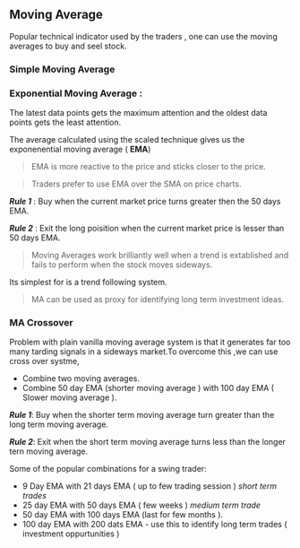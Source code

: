 ## Moving Average

Popular technical indicator used by the traders , one can use the moving averages to buy and seel stock.

### Simple Moving Average 

### Exponential Moving Average :

The latest data points gets the maximum attention and the oldest data points gets the least attention.

The average calculated using the scaled technique gives us the exponenential moving average ( __EMA__)

> EMA is more reactive to the price and sticks closer to the price.

> Traders prefer to use EMA over the SMA on price charts.


___Rule 1___ : Buy when the current market price turns greater then the 50 days EMA.

___Rule 2___ : Exit the long poisition when the current market price is lesser than 50 days EMA.
 
 
 > Moving Averages work brilliantly well when a trend is extablished and fails to perform when the stock moves sideways.
 
 Its simplest for is a trend following system.
 
 > MA can be used as proxy for identifying long term investment ideas.
 
 
 ### MA Crossover
 
 Problem with plain vanilla moving average system is that it generates far too many tarding signals in a sideways market.To overcome this 
,we can use cross over systme,

* Combine two moving averages.
* Combine 50 day EMA (shorter moving average ) with 100 day EMA ( Slower moving average ).

___Rule 1___: Buy when the shorter term moving average turn greater than the long term moving average.

___Rule 2___: Exit when the short term moving average turns less than the longer tern moving average.


Some of the popular combinations for a swing trader:

* 9 Day EMA with 21 days EMA ( up to few trading session ) _short term trades_
* 25 day EMA with 50 days EMA ( few weeks ) _medium term trade_
* 50 day EMA with 100 days EMA (last for few months ).
* 100 day EMA with 200 dats EMA - use this to identify long term trades ( investment oppurtunities )
